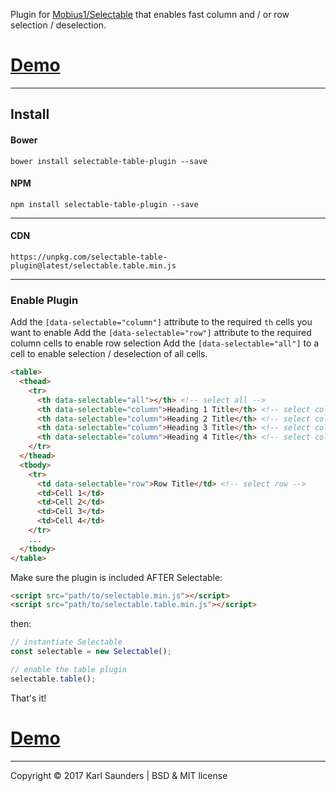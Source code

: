 Plugin for [Mobius1/Selectable](https://github.com/Mobius1/Selectable) that enables fast column and / or row selection / deselection.

 # [Demo](https://s.codepen.io/Mobius1/debug/XxBQOa/yokZEWDmzaeA)

---

## Install

#### Bower
```
bower install selectable-table-plugin --save
```

#### NPM
```
npm install selectable-table-plugin --save
```

---


#### CDN

```
https://unpkg.com/selectable-table-plugin@latest/selectable.table.min.js
```
---

 ### Enable Plugin
 
 Add the `[data-selectable="column"]` attribute to the required `th` cells you want to enable
 Add the `[data-selectable="row"]` attribute to the required column cells to enable row selection
 Add the `[data-selectable="all"]` to a cell to enable selection / deselection of all cells.
 
  ```html
  <table>
    <thead>
      <tr>
        <th data-selectable="all"></th> <!-- select all -->
        <th data-selectable="column">Heading 1 Title</th> <!-- select column -->
        <th data-selectable="column">Heading 2 Title</th> <!-- select column -->
        <th data-selectable="column">Heading 3 Title</th> <!-- select column -->
        <th data-selectable="column">Heading 4 Title</th> <!-- select column -->
      </tr>
    </thead>
    <tbody>
      <tr>
        <td data-selectable="row">Row Title</td> <!-- select row -->
        <td>Cell 1</td>
        <td>Cell 2</td>
        <td>Cell 3</td>
        <td>Cell 4</td>
      </tr>
      ...
    </tbody>
  </table>
 ```
 
 Make sure the plugin is included AFTER Selectable:
 
 ```html
 <script src="path/to/selectable.min.js"></script>
 <script src="path/to/selectable.table.min.js"></script>
 ```
 
then:
 
 ```javascript
 // instantiate Selectable
 const selectable = new Selectable();
 
 // enable the table plugin
 selectable.table();
 ```
 
 That's it!
 
  # [Demo](https://s.codepen.io/Mobius1/debug/XxBQOa/yokZEWDmzaeA)
  
  ---
  
  Copyright © 2017 Karl Saunders | BSD & MIT license